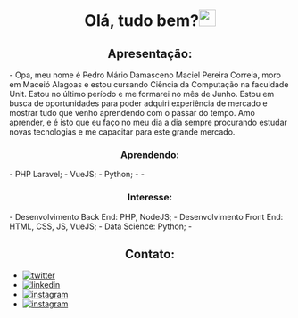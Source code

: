 <h1 align="center">Olá, tudo bem?<img src="https://raw.githubusercontent.com/kaueMarques/kaueMarques/master/hi.gif" width="30px"></h1>



<h2 align="center">  Apresentação: </h2>
- Opa, meu nome é Pedro Mário Damasceno Maciel Pereira Correia, moro em Maceió Alagoas e estou cursando Ciência da Computação na faculdade Unit. Estou no último período e me formarei no mês de Junho. Estou em busca de oportunidades para poder adquiri experiência de mercado e mostrar tudo que venho aprendendo com o passar do tempo. Amo aprender, e é isto que eu faço no meu dia a dia sempre procurando estudar novas tecnologias e me capacitar para este grande mercado. 


<!--- 🔭 I’m currently working on ... -->
<h3 align="center">Aprendendo: </h3>
-       PHP Laravel;
-       VueJS;
-       Python;   
-        
- <h3 align="center">Interesse: </h3>
-       Desenvolvimento Back End: PHP, NodeJS; 
-       Desenvolvimento Front End: HTML, CSS, JS, VueJS;
-       Data Science: Python;    
-                       
<h2 align="center">  Contato: </h2>

- <a href="https://twitter.com/Pedromario00" target="_blank">
  <img src="https://img.shields.io/badge/-pedromario-05122A?style=flat&logo=twitter"  alt="twitter"/>  
  </a>
- <a href="https://www.linkedin.com/in/pedrom-correia/" target="_blank">
  <img src="https://img.shields.io/badge/-pedromario-05122A?style=flat&logo=linkedin"  alt="linkedin"/>
  </a>
- <a href="https://www.instagram.com/pedrocorreia13/" target="_blank">
  <img  src="https://img.shields.io/badge/-pedromario-05122A?style=flat&logo=instagram"  alt="instagram"/>
  </a>
- <a href="mailto:pedro.mario@hotmail.com" target="_blank">
  <img  src="https://img.shields.io/badge/-pedro.mario@hotmail.com-05122A?style=flat&logo=gmail"  alt="instagram"/>
  </a>
